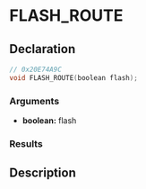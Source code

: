 # FLASH_ROUTE

## Declaration
```cpp
// 0x20E74A9C
void FLASH_ROUTE(boolean flash);
```

### Arguments
- **boolean:** flash

### Results

## Description

